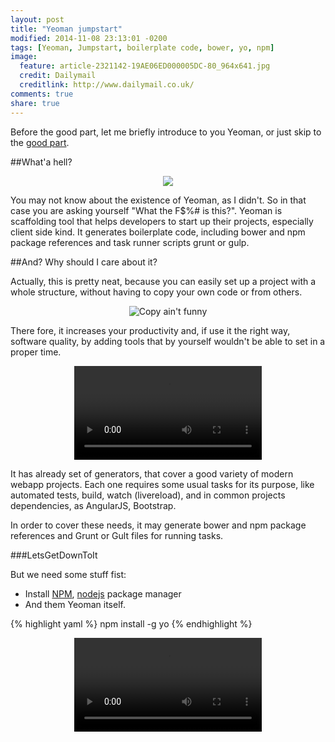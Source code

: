 ```yaml
---
layout: post
title: "Yeoman jumpstart"
modified: 2014-11-08 23:13:01 -0200
tags: [Yeoman, Jumpstart, boilerplate code, bower, yo, npm]
image:
  feature: article-2321142-19AE06ED000005DC-80_964x641.jpg
  credit: Dailymail
  creditlink: http://www.dailymail.co.uk/
comments: true
share: true
---
```

Before the good part, let me briefly introduce to you Yeoman, or just skip to the [good part](#letsgetdowntoit).

##What'a hell?

<p style="text-align:center;">
	<img style="height:" src="{{ site.url }}/images/yeoman-005.ef68.png"/>
</p>

You may not know about the existence of Yeoman, as I didn't. So in that case you are asking yourself "What the F$%# is this?".
Yeoman is scaffolding tool that helps developers to start up their projects, especially client side kind. It generates boilerplate code, including bower and npm package references and task runner scripts grunt or gulp.  

##And? Why should I care about it?

Actually, this is pretty neat, because you can easily set up a project with a whole structure, without having to copy your own code or from others. 

<p style="text-align:center;">
<img alt="Copy ain't funny" src="{{ site.url }}/images/Copying_test-331x285.jpg"/>
</p>
There fore, it increases your productivity and, if use it the right way, software quality, by adding tools that by yourself wouldn't be able to set in a proper time.

<p style="text-align:center;">
	<video  alt="Ain't got time for that" src="{{ site.url }}/images/aintgottimeforthat.webm" autoplay="autoplay" loop="loop"> 
   Your browser does not implement html5 video. 
	</video>
</p>

It has already set of generators, that cover a good variety of modern webapp projects. Each one requires some usual tasks for its purpose, like automated tests, build, watch (livereload), and in common projects dependencies, as AngularJS, Bootstrap.

In order to cover these needs, it may generate bower and npm package references and Grunt or Gult files for running tasks.

<span name="letsgetdowntoit"></span>

##\#LetsGetDownToIt

But we need some stuff fist:

* Install [NPM](https://www.npmjs.org/), [nodejs](http://nodejs.org/) package manager
* And them Yeoman itself.

{% highlight yaml %}
npm install -g yo
{% endhighlight %}

<p alt="Ain't got time for that" style="text-align:center;">
	<video  src="{{ site.url }}/images/lonely_island_michael_bolton_jack_sparrow_back_to_.webm" autoplay="autoplay" loop="loop"> 
   Your browser does not implement html5 video. 
	</video>
</p>
